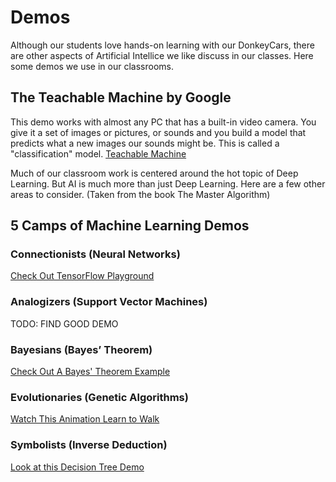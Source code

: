 # Demos

Although our students love hands-on learning with our DonkeyCars, there are other aspects of Artificial Intellice we like discuss in our classes.  Here some demos we use in our classrooms.

## The Teachable Machine by Google
This demo works with almost any PC that has a built-in video camera.  You give it a set of images or pictures, or sounds and you build a model that predicts what a new images our sounds might be.  This is called a "classification" model.
[Teachable Machine](https://teachablemachine.withgoogle.com/)

Much of our classroom work is centered around the hot topic of Deep Learning.  But AI is much more than just Deep Learning.  Here are a few other areas to consider.  (Taken from the book The Master Algorithm)

## 5 Camps of Machine Learning Demos
### Connectionists (Neural Networks)
[Check Out TensorFlow Playground](https://playground.tensorflow.org/)
### Analogizers (Support Vector Machines)
TODO: FIND GOOD DEMO
### Bayesians (Bayes’ Theorem)
[Check Out A Bayes' Theorem Example](https://allenkim67.github.io/bayes-demo/)
### Evolutionaries (Genetic Algorithms)
[Watch This Animation Learn to Walk](https://rednuht.org/genetic_walkers/)
### Symbolists (Inverse Deduction)
[Look at this Decision Tree Demo](http://www.r2d3.us/visual-intro-to-machine-learning-part-1/)

